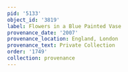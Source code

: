 ```yaml
---
pid: '5133'
object_id: '3819'
label: Flowers in a Blue Painted Vase
provenance_date: '2007'
provenance_location: England, London
provenance_text: Private Collection
order: '1749'
collection: provenance
---
```

